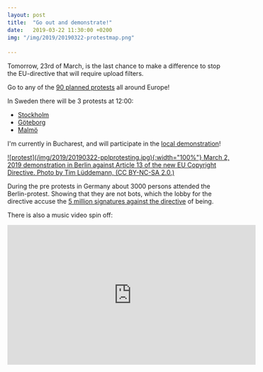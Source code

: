 ```yaml
---
layout: post
title:  "Go out and demonstrate!"
date:   2019-03-22 11:30:00 +0200
img: "/img/2019/20190322-protestmap.png"

---
```


Tomorrow, 23rd of March, is the last chance to make a difference to stop the EU-directive that will require upload filters.

Go to any of the [90 planned protests](https://www.google.com/maps/d/u/0/viewer?mid=1tHaOiCgjION6hK0rrajIJyuHnG5FgBzH&hl=en_US&ll=50.44382278857682%2C21.16818141373892&z=5) all around Europe!

In Sweden there will be 3 protests at 12:00:
- [Stockholm](https://www.facebook.com/events/2239460902933225/)
- [Göteborg](https://www.facebook.com/events/273022263631421/)
- [Malmö](https://www.facebook.com/events/411184509633878/)

I'm currently in Bucharest, and will participate in the [local demonstration](https://www.facebook.com/events/371542940333251/)!

<a href="https://globalvoices.org/2019/03/06/we-are-not-bots-in-berlin-thousands-protest-proposed-eu-regulation-on-internet-upload-filters/">
![protest](/img/2019/20190322-pplprotesting.jpg){:width="100%"}
March 2, 2019 demonstration in Berlin against Article 13 of the new EU Copyright Directive. Photo by Tim Lüddemann, (CC BY-NC-SA 2.0.)
</a>

During the pre protests in Germany about 3000 persons attended the Berlin-protest. Showing that they are not bots, which the lobby for the directive accuse the [5 million signatures against the directive](https://www.change.org/p/european-parliament-stop-the-censorship-machinery-save-the-internet) of being.

There is also a music video spin off:

<div class="iframe-container">
<iframe width="560" height="315" src="https://www.youtube.com/embed/ukf9PBz1q6Q" frameborder="0" allow="accelerometer; autoplay; encrypted-media; gyroscope; picture-in-picture" allowfullscreen></iframe>
</div>

